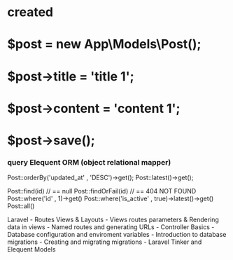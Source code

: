 
# created
# $post = new App\Models\Post();
# $post->title = 'title 1';
# $post->content = 'content 1';
# $post->save();

### query Elequent ORM (object relational mapper)

Post::orderBy('updated_at' , 'DESC')->get();
Post::latest()->get();

Post::find(id) // == null
Post::findOrFail(id) // ==  404 NOT FOUND
Post::where('id' , 1)->get()
Post::where('is_active' , true)->latest()->get()
Post::all()

Laravel 
    - Routes Views & Layouts
    - Views routes parameters & Rendering data in views
    - Named routes and generating URLs 
    - Controller Basics 
    - Database configuration and enviroment variables
    - Introduction to database migrations
    - Creating and migrating migrations
    - Laravel Tinker and Elequent Models